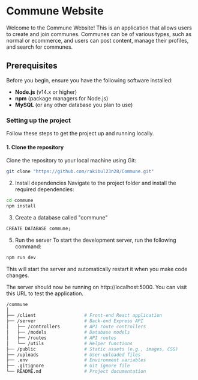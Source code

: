 # Commune Website

Welcome to the Commune Website! This is an application that allows users to create and join communes. Communes can be of various types, such as normal or ecommerce, and users can post content, manage their profiles, and search for communes.

## Prerequisites

Before you begin, ensure you have the following software installed:

- **Node.js** (v14.x or higher)
- **npm** (package managers for Node.js)
- **MySQL** (or any other database you plan to use)

### Setting up the project

Follow these steps to get the project up and running locally.

#### 1. Clone the repository

Clone the repository to your local machine using Git:

```bash
git clone "https://github.com/rakibul23n28/Commune.git"
```

2. Install dependencies
   Navigate to the project folder and install the required dependencies:

```bash
cd commune
npm install
```

3. Create a database called "commune"

```bash
CREATE DATABASE commune;
```

5. Run the server
   To start the development server, run the following command:

```bash
npm run dev
```

This will start the server and automatically restart it when you make code changes.

The server should now be running on http://localhost:5000. You can visit this URL to test the application.

```bash
/commune
│
├── /client                  # Front-end React application
├── /server                  # Back-end Express API
│   ├── /controllers         # API route controllers
│   ├── /models              # Database models
│   ├── /routes              # API routes
│   └── /utils               # Helper functions
├── /public                  # Static assets (e.g., images, CSS)
├── /uploads                 # User-uploaded files
├── .env                     # Environment variables
├── .gitignore               # Git ignore file
└── README.md                # Project documentation
```
